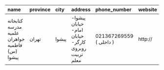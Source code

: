 | name                                          | province   | city   | address                                             | phone_number            | website   |
|:----------------------------------------------|:-----------|:-------|:----------------------------------------------------|:------------------------|:----------|
| کتابخانه مدرسه علمیه خواهران فاطمیه (س) پیشوا | تهران      | پیشوا  | پیشوا- خیابان امام- خیابان كارگر- روبروی تربیت معلم | 021367269559 ( داخلی  ) | http://   |